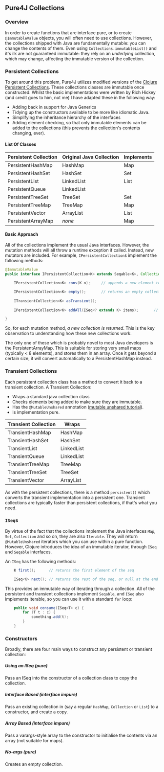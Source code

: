 Pure4J Collections
------------------

### Overview

In order to create functions that are interface pure, or to create `@ImmutableValue` objects, you will often need to use collections.  However, the collections shipped
with Java are fundamentally mutable:  you can change the contents of them.  Even using `Collections.immutableList()` and it's ilk are not guaranteed immutable:  they
rely on an *underlying* collection, which may change, affecting the immutable version of the collection.

### Persistent Collections

To get around this problem, Pure4J utilizes modified versions of the [Clojure Persistent Collections](http://clojure.org/data_structures).  These collections classes 
are immutable once constructed.  Whilst the basic implementations were written by Rich Hickey (and credit goes to him, not me) I have adapted these in the following way:

* Adding back in support for Java Generics
* Tidying up the constructors available to be more like idiomatic Java.
* Simplifying the inheritance hierarchy of the interfaces
* Adding element checking, so that only immutable elements can be added to the collections (this prevents the collection's contents changing, ever).

#### List Of Classes

|Persistent Collection|Original Java Collection|Implements|
|---------------------|------------------------|----------|
|PersistentHashMap    |HashMap                 |Map       |
|PersistentHashSet    |HashSet                 |Set       |
|PersistentList       |LinkedList              |List      |
|PersistentQueue      |LinkedList              |          |
|PersistentTreeSet    |TreeSet                 |Set       |
|PersistentTreeMap    |TreeMap                 |Map       |
|PersistentVector     |ArrayList               |List      |
|PersistentArrayMap   |*none*                  |Map       |

#### Basic Approach

All of the collections implement the usual Java interfaces.  However, the mutation methods will all throw a runtime exception if called.  Instead, new mutators are
included.  For example, `IPersistentCollection`s implement the following methods:

```java
@ImmutableValue
public interface IPersistentCollection<K> extends Seqable<K>, Collection<K>, Counted {

	IPersistentCollection<K> cons(K o);		// appends a new element to either the front or rear, depending on the collection type

	IPersistentCollection<K> empty();		// returns an empty collection
	
	ITransientCollection<K> asTransient();	
	
	IPersistentCollection<K> addAll(ISeq<? extends K> items);		// adds a number of new elements

}
```

So, for each mutation method, *a new collection is returned*.  This is the key observation to understanding how these new collections work.

The only one of these which is probably novel to most Java developers is the PersistentArrayMap.  This is suitable for storing very small maps (typically < 8 elements),
and stores them in an array.  Once it gets beyond a certain size, it will convert automatically to a PersistentHashMap instead.

### Transient Collections

Each persistent collection class has a method to convert it back to a transient collection.  A Transient Collection:
* Wraps a standard java collection class
* Checks elements being added to make sure they are immutable.
* Has the `@MutableUnshared` annotation ([mutable unshared tutorial](tutorial_mutable_unshared.md)).
* Is implementation pure.


|Transient Collection|Wraps
|--------------------|--------------- 
|TransientHashMap    |HashMap
|TransientHashSet    |HashSet
|TransientList       |LinkedList
|TransientQueue      |LinkedList
|TransientTreeMap    |TreeMap 
|TransientTreeSet    |TreeSet
|TransientVector     |ArrayList

As with the persistent collections, there is a method `persistent()` which converts the transient implementation into a persistent one.  Transient collections are 
typically faster than persistent collections, if that's what you need.


### `ISeq`s

By virtue of the fact that the collections implement the Java interfaces `Map`, `Set`, `Collection` and so on, they are also `Iterable`.  They will return `@MutableUnshared`
iterators which you can use within a pure function.   However, Clojure introduces the idea of an immutable iterator, through `ISeq` and `Seqable` interfaces.

An `ISeq` has the following methods:

```java
	K first();		// returns the first element of the seq

	ISeq<K> next();	// returns the rest of the seq, or null at the end
```

This provides an immutable way of iterating through a collection.  All of the persistent and transient collections implement `Seqable`, and `ISeq` also implements iterable, 
so you can use it with a standard `for` loop:

```java
	public void consume(ISeq<T> c) {
		for (T t : c) {
			something.add(t);
		}
	}
```

### Constructors

Broadly, there are four main ways to construct any persistent or transient collection:

##### Using an ISeq (pure)

Pass an ISeq into the constructor of a collection class to copy the collection.

##### Interface Based (interface impure)

Pass an existing collection in (say a regular `HashMap`, `Collection` or `List`) to a constructor, and create a copy.

##### Array Based (interface impure)

Pass a varargs-style array to the constructor to initialise the contents via an array (not suitable for maps).

##### No-args (pure)

Creates an empty collection.



